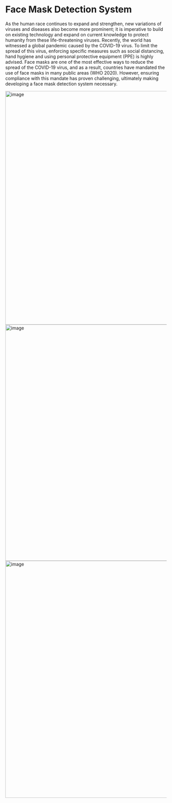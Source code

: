 # Face Mask Detection System
As the human race continues to expand and strengthen, new variations of viruses and diseases also become more prominent; it is imperative to build on existing technology and expand on current knowledge to protect humanity from these life-threatening viruses. Recently, the world has witnessed a global pandemic caused by the COVID-19 virus. To limit the spread of this virus, enforcing specific measures such as social distancing, hand hygiene and using personal protective equipment (PPE) is highly advised. Face masks are one of the most effective ways to reduce the spread of the COVID-19 virus, and as a result, countries have mandated the use of face masks in many public areas (WHO 2020). However, ensuring compliance with this mandate has proven challenging, ultimately making developing a face mask detection system necessary.

<img width="727" alt="image" src="https://github.com/Junaid0411/FaceMaskDetectionSystem/assets/62774004/20542f28-5051-4a1c-b869-e5aeb97afd39">

<img width="735" alt="image" src="https://github.com/Junaid0411/FaceMaskDetectionSystem/assets/62774004/65406ce4-d190-4577-9165-0a964299f848">

<img width="738" alt="image" src="https://github.com/Junaid0411/FaceMaskDetectionSystem/assets/62774004/4bd8bd99-2de8-495a-ac9c-9b67556e93e9">
